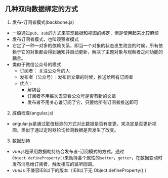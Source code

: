 ## 几种双向数据绑定的方式
1. 发布-订阅者模式(backbone.js)
  - 一般通过`pub`、`sub`的方式来实现数据和视图的绑定，但是使用起来比较麻烦
  - 发布订阅者模式，也叫观察者模式
  - 它定了一种一对多的依赖关系，即当一个对象的状态发生改变的时候，所有依赖于它的对象都会得到通知并自动更新，解决了主题对象与观察者之间功能的耦合。
  - 类似于微信公众号的模式
    + 订阅者： 关注公众号的人
    + 发布者（公众号）: 发布新文章的时候，推送给所有订阅者
    + 优点：
      - 解耦合
      - 订阅者不用每次去查看公众号是否有新的文章
      - 发布者不用关心谁订阅了它，只要给所有订阅者推送即可
2. 脏值检查(angular.js)
  - angular.js是通过脏值检测的方式对比数据是否有变更，来决定是否更新视图。类似于通过定时器轮询检测数据是否发生了改变。
3. 数据劫持
  - vue.js是采用数据劫持结合发布者-订阅模式的方式。通过`Object.defineProperty()`来劫持各个属性的`setter`，`getter`，在数据变动时发布消息给订阅者，触发相应的监听回调。
  - vueJs 不兼容IE8以下的版本（IE8以下无 Object.defineProperty() ）
